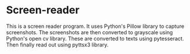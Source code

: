 # Screen-reader
This is a screen reader program.
It uses Python's Pillow library to capture screenshots.
The screenshots are then converted to grayscale using Python's open cv library.
These are converted to texts using pytesseract.
Then finally read out using pyttsx3 library.
